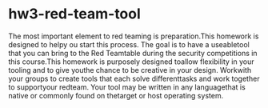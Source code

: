 # hw3-red-team-tool
The most important element to red teaming is preparation.This homework is designed to helpy ou start this process. The goal is to have a useabletool that you can bring to the Red Teamtable during the security competitions in this course.This homework is purposely designed toallow flexibility in your tooling and to give youthe chance to be creative in your design. Workwith your groups to create tools that each solve differenttasks and work together to supportyour redteam. Your tool may be written in any languagethat is native or commonly found on thetarget or host operating system.
